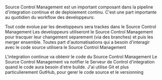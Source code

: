 Source Control Management est un important composant dans la pipeline d'integration continue et de deploiement continu. C'est une part importante au quotidien du workflow des developpeurs:

Tout code evolue par les developpeurs sera trackes dans le Source Control Management
Les developpeurs utiliseront le Source Control Management pour tracquer leur changement separement (via des branches) et puis les merger ensemble.
Toutes part d'automatisations qui a besoin d'interagir avec le code source utilisera le Source Control Management

L'integration continue va obtenir le code du Source Control Management
Le Source Control Management va notifier le Serveur de Control d'integration quand le code aura besoin d'etre builde.
J'ai utilise Git et plus particulierement GutHub, pour gerer le code source et le versionning
